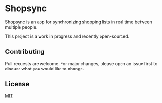 # Shopsync

Shopsync is an app for synchronizing shopping lists in real time between multiple people. 

This project is a work in progress and recently open-sourced.

## Contributing
Pull requests are welcome. For major changes, please open an issue first to discuss what you would like to change.

## License
[MIT](https://choosealicense.com/licenses/mit/)